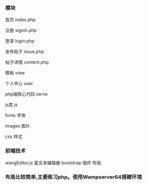 ### 模块
首页 index.php

注册 signin.php

登录 login.php

发布帖子 issue.php

帖子详情 content.php

模板  view

个人中心 user

php端核心代码 serve

js库 js

fonts 字体

images 图片

css 样式

### 前端技术
wangEditor.js 富文本编辑器
bootstrap 插件 布局

### 布局比较简单,主要练习php。使用Wampserver64搭建环境
